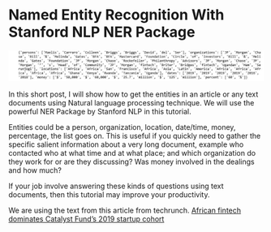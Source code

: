 # Named Entity Recognition With Stanford NLP NER Package

<img src="Capture.JPG">

In this short post, I will show how to get the entities in an article or any text documents using Natural language processing technique. We will use the powerful NER Package by Stanford NLP in this tutorial.

Entities could be a person, organization, location, date/time, money, percentage, the list goes on. This is useful if you quickly need to gather the specific salient information about a very long document, example who contacted who at what time and at what place; and which organization do they work for or are they discussing? Was money involved in the dealings and how much? 

If your job involve answering these kinds of questions using text documents, then this tutorial may improve your productivity.

We are using the text from this article from techrunch. [African fintech dominates Catalyst Fund’s 2019 startup cohort](https://techcrunch.com/2019/06/21/african-fintech-dominates-catalyst-funds-2019-startup-cohort/)
